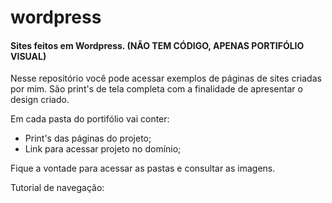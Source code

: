 # wordpress
#### Sites feitos em Wordpress. (NÃO TEM CÓDIGO, APENAS PORTIFÓLIO VISUAL)

Nesse repositório você pode acessar exemplos de páginas de sites criadas por mim.
São print's de tela completa com a finalidade de apresentar o design criado.

Em cada pasta do portifólio vai conter:
* Print's das páginas do projeto;
* Link para acessar projeto no domínio;

Fique a vontade para acessar as pastas e consultar as imagens.

Tutorial de navegação:
